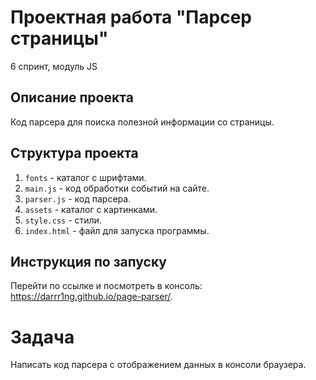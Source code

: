 # Проектная работа "Парсер страницы"
6 спринт, модуль JS

## Описание проекта
Код парсера для поиска полезной информации со страницы.

## Структура проекта
1. `fonts` - каталог с шрифтами.
2. `main.js` - код обработки событий на сайте.
3. `parser.js` - код парсера.
4. `assets` - каталог с картинками.
5. `style.css` - стили.
6. `index.html` - файл для запуска программы.

## Инструкция по запуску
Перейти по ссылке и посмотреть в консоль: https://darrr1ng.github.io/page-parser/.

# Задача
Написать код парсера с отображением данных в консоли браузера.
